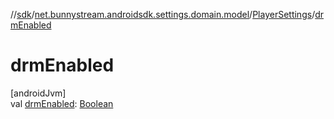 //[sdk](../../../index.md)/[net.bunnystream.androidsdk.settings.domain.model](../index.md)/[PlayerSettings](index.md)/[drmEnabled](drm-enabled.md)

# drmEnabled

[androidJvm]\
val [drmEnabled](drm-enabled.md): [Boolean](https://kotlinlang.org/api/latest/jvm/stdlib/kotlin/-boolean/index.html)
